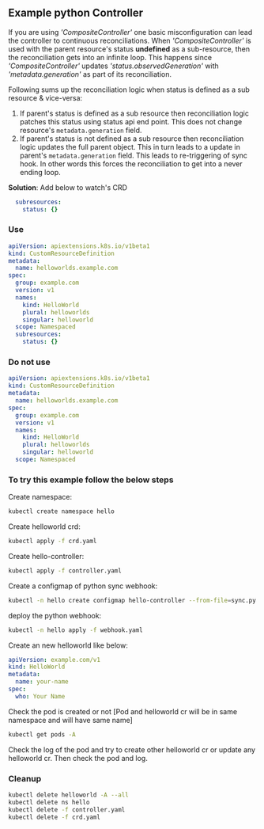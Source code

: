 ## Example python Controller
If you are using _'CompositeController'_ one basic misconfiguration can lead the controller to continuous reconciliations. When _'CompositeController'_ is used with the parent resource's status **undefined** as a sub-resource, then the reconciliation gets into an infinite loop. This happens since _'CompositeController'_ updates _'status.observedGeneration'_ with _'metadata.generation'_ as part of its reconciliation.

Following sums up the reconciliation logic when status is defined as a sub resource & vice-versa:

1. If parent's status is defined as a sub resource then reconciliation logic patches this status using status api end point. This does not change resource's `metadata.generation` field.
2. If parent's status is not defined as a sub resource then reconciliation logic updates the full parent object. This in turn leads to a update in parent's `metadata.generation` field. This leads to re-triggering of sync hook. In other words this forces the reconciliation to get into a never ending loop.

**Solution**: Add below to watch's CRD
```yaml
  subresources:
    status: {}
```

### Use
```yaml
apiVersion: apiextensions.k8s.io/v1beta1
kind: CustomResourceDefinition
metadata:
  name: helloworlds.example.com
spec:
  group: example.com
  version: v1
  names:
    kind: HelloWorld
    plural: helloworlds
    singular: helloworld
  scope: Namespaced
  subresources:
    status: {}
```
### Do not use
```yaml
apiVersion: apiextensions.k8s.io/v1beta1
kind: CustomResourceDefinition
metadata:
  name: helloworlds.example.com
spec:
  group: example.com
  version: v1
  names:
    kind: HelloWorld
    plural: helloworlds
    singular: helloworld
  scope: Namespaced
```

### To try this example follow the below steps 

Create namespace:
```bash
kubectl create namespace hello
```
Create helloworld crd:
```bash
kubectl apply -f crd.yaml
```
Create hello-controller:
```bash
kubectl apply -f controller.yaml
```
Create a configmap of python sync webhook:
```bash
kubectl -n hello create configmap hello-controller --from-file=sync.py
```
deploy the python webhook:
```bash
kubectl -n hello apply -f webhook.yaml
```
Create an new helloworld like below:
```yaml
apiVersion: example.com/v1
kind: HelloWorld
metadata:
  name: your-name
spec:
  who: Your Name
```
Check the pod is created or not [Pod and helloworld cr will be in same namespace and will have same name]
```bash
kubectl get pods -A
```
Check the log of the pod and try to create other helloworld cr or update any helloworld cr. Then check the pod and log.

### Cleanup
```bash
kubectl delete helloworld -A --all
kubectl delete ns hello
kubectl delete -f controller.yaml
kubectl delete -f crd.yaml
```
